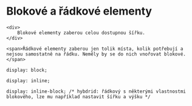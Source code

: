 # Blokové a řádkové elementy

<pre class="c-text-large" contenteditable><code class="lang-html" data-noescape><span class="fragment" >&lt;div&gt;
	Blokové elementy zaberou celou dostupnou šířku.
&lt;/div&gt;</span>

<span class="fragment" data-fragment-index="30">&lt;span&gt;Řádkové elementy zaberou jen tolik místa, kolik potřebují a nejsou samostatně na řádku. Neměly by se do nich vnořovat blokové.&lt;/span&gt;</span></code></pre>

<pre class="c-text-large fragment" contenteditable><code class="lang-css stretch" data-noescape><span class="fragment">display: block;</span>

<span class="fragment">display: inline;</span>

<span class="fragment">display: inline-block; /* hybdrid: řádkový s&nbsp;některými vlastnostmi blokového, lze mu například nastavit šířku a výšku */</span></code></pre>
